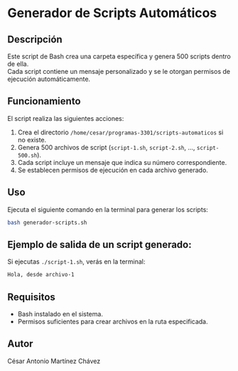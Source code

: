 # Generador de Scripts Automáticos

## Descripción
Este script de Bash crea una carpeta específica y genera 500 scripts dentro de ella.  
Cada script contiene un mensaje personalizado y se le otorgan permisos de ejecución automáticamente.

## Funcionamiento
El script realiza las siguientes acciones:
1. Crea el directorio `/home/cesar/programas-3301/scripts-automaticos` si no existe.
2. Genera 500 archivos de script (`script-1.sh`, `script-2.sh`, ..., `script-500.sh`).
3. Cada script incluye un mensaje que indica su número correspondiente.
4. Se establecen permisos de ejecución en cada archivo generado.

## Uso
Ejecuta el siguiente comando en la terminal para generar los scripts:

```bash
bash generador-scripts.sh
```

## Ejemplo de salida de un script generado:
Si ejecutas `./script-1.sh`, verás en la terminal:

```bash
Hola, desde archivo-1
```

## Requisitos
- Bash instalado en el sistema.
- Permisos suficientes para crear archivos en la ruta especificada.

## Autor
César Antonio Martínez Chávez
